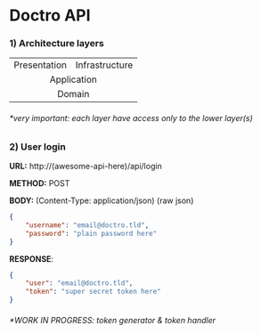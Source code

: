 # Doctro API

### 1) Architecture layers
<table>
    <tbody>
        <tr>
            <td>Presentation</td>
            <td>Infrastructure</td>
        </tr>
        <tr>
            <td colspan="2"><center>Application</center></td>
        </tr>
        <tr>
            <td colspan="2"><center>Domain</center></td>
        </tr>
    </tbody>
</table>

###### *very important: each layer have access only to the lower layer(s)

### 2) User login
**URL:** http://(awesome-api-here)/api/login

**METHOD:** POST

**BODY:** (Content-Type: application/json) (raw json)
```json
{
    "username": "email@doctro.tld",
    "password": "plain password here"
}
```
**RESPONSE**:
```json
{
    "user": "email@doctro.tld",
    "token": "super secret token here"
}
```
###### *WORK IN PROGRESS: token generator & token handler
